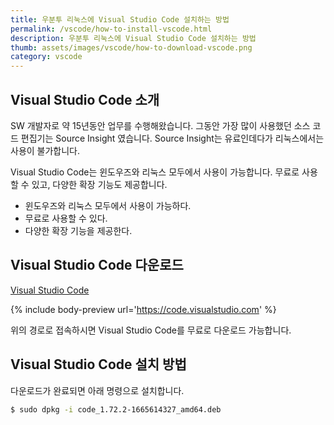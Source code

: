 ```yaml
---
title: 우분투 리눅스에 Visual Studio Code 설치하는 방법
permalink: /vscode/how-to-install-vscode.html
description: 우분투 리눅스에 Visual Studio Code 설치하는 방법
thumb: assets/images/vscode/how-to-download-vscode.png
category: vscode
---
```


Visual Studio Code 소개
---


SW 개발자로 약 15년동안 업무를 수행해왔습니다. 
그동안 가장 많이 사용했던 소스 코드 편집기는 Source Insight 였습니다. 
Source Insight는 유료인데다가 리눅스에서는 사용이 불가합니다. 


Visual Studio Code는 윈도우즈와 리눅스 모두에서 사용이 가능합니다. 
무료로 사용할 수 있고, 다양한 확장 기능도 제공합니다. 


- 윈도우즈와 리눅스 모두에서 사용이 가능하다. 
- 무료로 사용할 수 있다.
- 다양한 확장 기능을 제공한다.


Visual Studio Code 다운로드
---


[Visual Studio Code](https://code.visualstudio.com "Visual Studio Code Download")


{% include body-preview url='https://code.visualstudio.com' %}


위의 경로로 접속하시면 Visual Studio Code를 무료로 다운로드 가능합니다. 


Visual Studio Code 설치 방법
---


다운로드가 완료되면 아래 명령으로 설치합니다.


```bash
$ sudo dpkg -i code_1.72.2-1665614327_amd64.deb
```



